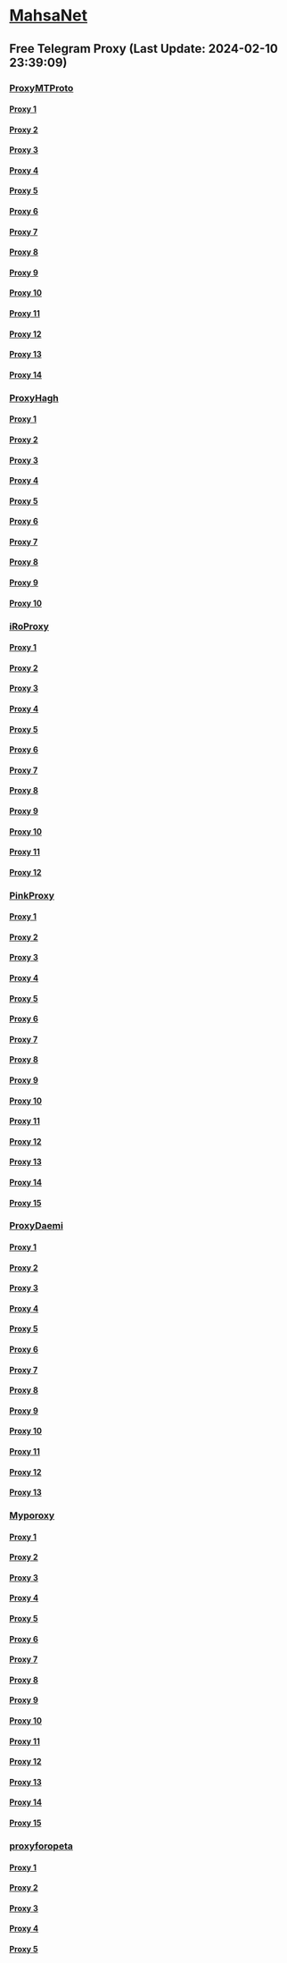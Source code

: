 
# [MahsaNet](https://t.me/mahsa_net)
## Free Telegram Proxy (Last Update: 2024-02-10 23:39:09)
### [ProxyMTProto](https://t.me/ProxyMTProto)
#### [Proxy 1](tg://proxy?server=135.181.110.108&port=3443&secret=FgMBAgABAAH8AwOG4kw63Q%3D%3D)
#### [Proxy 2](tg://proxy?server=49.13.136.34&port=7443&secret=AAAAAAAAAAAAAAAAAAAAABQ=)
#### [Proxy 3](tg://proxy?server=49.13.136.27&port=7443&secret=AAAAAAAAAAAAAAAAAAAAABQ=)
#### [Proxy 4](tg://proxy?server=116.202.184.254&port=8443&secret=FgMBAgABAAH8AwOG4kw63Q%3D%3D)
#### [Proxy 5](tg://proxy?server=116.202.179.0&port=8443&secret=FgMBAgABAAH8AwOG4kw63Q%3D%3D)
#### [Proxy 6](tg://proxy?server=116.203.85.246&port=8443&secret=FgMBAgABAAH8AwOG4kw63Q%3D%3D)
#### [Proxy 7](tg://proxy?server=49.13.125.250&port=8443&secret=FgMBAgABAAH8AwOG4kw63Q%3D%3D)
#### [Proxy 8](tg://proxy?server=138.201.18.212&port=3443&secret=FgMBAgABAAH8AwOG4kw63Q%3D%3D)
#### [Proxy 9](tg://proxy?server=128.140.101.18&port=4443&secret=FgMBAgABAAH8AwOG4kw63Q%3D%3D)
#### [Proxy 10](tg://proxy?server=49.13.144.216&port=3443&secret=FgMBAgABAAH8AwOG4kw63Q%3D%3D)
#### [Proxy 11](tg://proxy?server=49.13.199.238&port=3443&secret=FgMBAgABAAH8AwOG4kw63Q%3D%3D)
#### [Proxy 12](tg://proxy?server=23.88.52.127&port=3443&secret=FgMBAgABAAH8AwOG4kw63Q%3D%3D)
#### [Proxy 13](tg://proxy?server=135.181.110.108&port=3443&secret=FgMBAgABAAH8AwOG4kw63Q%3D%3D)
#### [Proxy 14](tg://proxy?server=116.203.31.155&port=8085&secret=FgMBAgABAAH8AwOG4kw63Q%3D%3D)
### [ProxyHagh](https://t.me/ProxyHagh)
#### [Proxy 1](tg://proxy?server=188.40.167.63&port=7585&secret=FgMBAgABAAH8AwOG4kw63Q%3D%3D)
#### [Proxy 2](tg://proxy?server=188.40.167.63&port=7585&secret=FgMBAgABAAH8AwOG4kw63Q%3D%3D)
#### [Proxy 3](tg://proxy?server=188.40.167.63&port=7585&secret=FgMBAgABAAH8AwOG4kw63Q%3D%3D)
#### [Proxy 4](tg://proxy?server=188.40.167.63&port=7585&secret=FgMBAgABAAH8AwOG4kw63Q%3D%3D)
#### [Proxy 5](tg://proxy?server=188.40.167.63&port=7585&secret=FgMBAgABAAH8AwOG4kw63Q%3D%3D)
#### [Proxy 6](tg://proxy?server=188.40.167.63&port=7585&secret=FgMBAgABAAH8AwOG4kw63Q%3D%3D)
#### [Proxy 7](tg://proxy?server=188.40.167.63&port=7585&secret=FgMBAgABAAH8AwOG4kw63Q%3D%3D)
#### [Proxy 8](tg://proxy?server=188.40.167.63&port=7585&secret=FgMBAgABAAH8AwOG4kw63Q%3D%3D)
#### [Proxy 9](tg://proxy?server=188.40.167.63&port=7585&secret=FgMBAgABAAH8AwOG4kw63Q%3D%3D)
#### [Proxy 10](tg://proxy?server=188.40.167.63&port=7585&secret=FgMBAgABAAH8AwOG4kw63Q%3D%3D)
### [iRoProxy](https://t.me/iRoProxy)
#### [Proxy 1](tg://proxy?server=195.201.164.86&port=6&secret=FgMBAgABAAH8AwOG4kw63Q%3D%3D)
#### [Proxy 2](tg://proxy?server=94.130.204.27&port=250&secret=FgMBAgABAAH8AwOG4kw63Q%3D%3D)
#### [Proxy 3](tg://proxy?server=159.69.62.50&port=250&secret=FgMBAgABAAH8AwOG4kw63Q%3D%3D)
#### [Proxy 4](tg://proxy?server=195.201.246.151&port=250&secret=FgMBAgABAAH8AwOG4kw63Q%3D%3D)
#### [Proxy 5](tg://proxy?server=195.201.109.238&port=250&secret=FgMBAgABAAH8AwOG4kw63Q%3D%3D)
#### [Proxy 6](tg://proxy?server=176.9.238.184&port=250&secret=FgMBAgABAAH8AwOG4kw63Q%3D%3D)
#### [Proxy 7](tg://proxy?server=144.76.83.123&port=250&secret=FgMBAgABAAH8AwOG4kw63Q%3D%3D)
#### [Proxy 8](tg://proxy?server=46.4.78.150&port=6&secret=FgMBAgABAAH8AwOG4kw63Q%3D%3D)
#### [Proxy 9](tg://proxy?server=178.63.89.175&port=6&secret=FgMBAgABAAH8AwOG4kw63Q%3D%3D)
#### [Proxy 10](tg://proxy?server=144.76.237.3&port=6&secret=FgMBAgABAAH8AwOG4kw63Q%3D%3D)
#### [Proxy 11](tg://proxy?server=136.243.132.238&port=250&secret=FgMBAgABAAH8AwOG4kw63Q%3D%3D)
#### [Proxy 12](tg://proxy?server=176.9.39.109&port=250&secret=FgMBAgABAAH8AwOG4kw63Q%3D%3D)
### [PinkProxy](https://t.me/PinkProxy)
#### [Proxy 1](tg://proxy?server=188.40.170.140&port=8580&secret=FgMBAgABAAH8AwOG4kw63Q==)
#### [Proxy 2](tg://proxy?server=116.202.104.120&port=4045&secret=FgMBAgABAAH8AwOG4kw63Q==)
#### [Proxy 3](tg://proxy?server=178.63.234.60&port=8580&secret=FgMBAgABAAH8AwOG4kw63Q==)
#### [Proxy 4](tg://proxy?server=116.203.248.112&port=4045&secret=FgMBAgABAAH8AwOG4kw63Q==)
#### [Proxy 5](tg://proxy?server=159.69.186.150&port=4045&secret=FgMBAgABAAH8AwOG4kw63Q==)
#### [Proxy 6](tg://proxy?server=188.34.167.219&port=4045&secret=FgMBAgABAAH8AwOG4kw63Q==)
#### [Proxy 7](tg://proxy?server=49.13.75.122&port=4045&secret=FgMBAgABAAH8AwOG4kw63Q==)
#### [Proxy 8](tg://proxy?server=159.69.188.181&port=4045&secret=FgMBAgABAAH8AwOG4kw63Q==)
#### [Proxy 9](tg://proxy?server=159.69.242.22&port=4045&secret=FgMBAgABAAH8AwOG4kw63Q==)
#### [Proxy 10](tg://proxy?server=167.235.202.87&port=4045&secret=FgMBAgABAAH8AwOG4kw63Q==)
#### [Proxy 11](tg://proxy?server=159.69.250.103&port=4045&secret=FgMBAgABAAH8AwOG4kw63Q==)
#### [Proxy 12](tg://proxy?server=116.202.99.201&port=4045&secret=FgMBAgABAAH8AwOG4kw63Q==)
#### [Proxy 13](tg://proxy?server=49.12.34.94&port=4045&secret=FgMBAgABAAH8AwOG4kw63Q==)
#### [Proxy 14](tg://proxy?server=49.13.135.114&port=4045&secret=FgMBAgABAAH8AwOG4kw63Q==)
#### [Proxy 15](tg://proxy?server=159.69.122.138&port=4045&secret=FgMBAgABAAH8AwOG4kw63Q==)
### [ProxyDaemi](https://t.me/ProxyDaemi)
#### [Proxy 1](tg://proxy?server=49.13.135.50&port=88&secret=FgMBAgABAAH8AwOG4kw63Q%3D%3D)
#### [Proxy 2](tg://proxy?server=167.235.239.55&port=88&secret=FgMBAgABAAH8AwOG4kw63Q%3D%3D)
#### [Proxy 3](tg://proxy?server=136.243.250.34&port=8085&secret=FgMBAgABAAH8AwOG4kw63Q==)
#### [Proxy 4](tg://proxy?server=148.251.80.218&port=100&secret=FgMBAgABAAH8AwOG4kw63Q%3D%3D)
#### [Proxy 5](tg://proxy?server=188.213.0.120&port=443&secret=FgMBAgABAAH8AwOG4kw63Q%3D%3D)
#### [Proxy 6](tg://proxy?server=178.63.173.228&port=8085&secret=FgMBAgABAAH8AwOG4kw63Q==)
#### [Proxy 7](tg://proxy?server=188.40.244.165&port=8085&secret=FgMBAgABAAH8AwOG4kw63Q==)
#### [Proxy 8](tg://proxy?server=95.217.78.206&port=250&secret=FgMBAgABAAH8AwOG4kw63Q%3D%3D)
#### [Proxy 9](tg://proxy?server=88.99.250.220&port=6&secret=FgMBAgABAAH8AwOG4kw63Q%3D%3D)
#### [Proxy 10](tg://proxy?server=195.201.164.86&port=6&secret=FgMBAgABAAH8AwOG4kw63Q%3D%3D)
#### [Proxy 11](tg://proxy?server=159.69.62.50&port=250&secret=FgMBAgABAAH8AwOG4kw63Q%3D%3D)
#### [Proxy 12](tg://proxy?server=195.201.246.151&port=250&secret=FgMBAgABAAH8AwOG4kw63Q%3D%3D)
#### [Proxy 13](tg://proxy?server=195.201.109.238&port=250&secret=FgMBAgABAAH8AwOG4kw63Q%3D%3D)
### [Myporoxy](https://t.me/Myporoxy)
#### [Proxy 1](tg://proxy?server=128.140.69.65&port=8770&secret=FgMBAgABAAH8AwOG4kw63Q==)
#### [Proxy 2](tg://proxy?server=91.107.222.128&port=8770&secret=FgMBAgABAAH8AwOG4kw63Q==)
#### [Proxy 3](tg://proxy?server=116.202.111.240&port=7667&secret=FpABAiIBhwH8AwOG42xL3Q==)
#### [Proxy 4](tg://proxy?server=167.235.247.218&port=7667&secret=FpABAiIBhwH8AwOG42xL3Q==)
#### [Proxy 5](tg://proxy?server=159.69.190.126&port=4550&secret=FpABAiIBhwH8AwOG42xL3Q==)
#### [Proxy 6](tg://proxy?server=49.12.5.54&port=8770&secret=FgMBAgABAAH8AwOG4kw63Q==)
#### [Proxy 7](tg://proxy?server=cloudflare.com.nokia.com.co.uk.do_yo.want_to.clash_with.this.www.microsoft.com.there_is_no.place_like.localhost.www.bing.com.count_with_me.cyou.net.digikala.com.msn.com.bsi.ir.enamad.ir.now_sudo.again_to_fight.everyone.i_am.the_internet.shert-men.sbs.&port=1201&secret=FpABAiIBhwH8AwOG42xL3Q==)
#### [Proxy 8](tg://proxy?server=159.69.153.55&port=8770&secret=FgMBAgABAAH8AwOG4kw63Q==)
#### [Proxy 9](tg://proxy?server=cloudflare.com.nokia.com.co.uk.do_yo.want_to.clash_with.this.www.microsoft.com.there_is_no.place_like.localhost.www.bing.com.count_with_me.cyou.net.digikala.com.msn.com.bsi.ir.enamad.ir.now_sudo.again_to_fight.everyone.i_am.the_internet.shert-men.sbs.&port=1201&secret=FpABAiIBhwH8AwOG42xL3Q==)
#### [Proxy 10](tg://proxy?server=168.119.234.48&port=4550&secret=FpABAiIBhwH8AwOG42xL3Q==)
#### [Proxy 11](tg://proxy?server=cloudflare.com.nokia.com.co.uk.do_yo.want_to.clash_with.this.www.microsoft.com.there_is_no.place_like.localhost.www.bing.com.count_with_me.cyou.net.digikala.com.msn.com.bsi.ir.enamad.ir.now_sudo.again_to_fight.everyone.i_am.the_internet.ractor-berg.sbs.&port=4550&secret=FpABAiIBhwH8AwOG42xL3Q==)
#### [Proxy 12](tg://proxy?server=116.202.111.240&port=7667&secret=FpABAiIBhwH8AwOG42xL3Q==)
#### [Proxy 13](tg://proxy?server=167.235.247.218&port=7667&secret=FpABAiIBhwH8AwOG42xL3Q==)
#### [Proxy 14](tg://proxy?server=cloudflare.com.nokia.com.co.uk.do_yo.want_to.clash_with.this.www.microsoft.com.there_is_no.place_like.localhost.www.bing.com.count_with_me.cyou.net.digikala.com.msn.com.bsi.ir.enamad.ir.now_sudo.again_to_fight.everyone.i_am.the_internet.shert-men.sbs.&port=1201&secret=FpABAiIBhwH8AwOG42xL3Q==)
#### [Proxy 15](tg://proxy?server=159.69.153.55&port=8770&secret=FgMBAgABAAH8AwOG4kw63Q==)
### [proxyforopeta](https://t.me/proxyforopeta)
#### [Proxy 1](tg://proxy?server=178.63.89.175&port=6&secret=FgMBAgABAAH8AwOG4kw63Q%3D%3D)
#### [Proxy 2](tg://proxy?server=157.90.154.166&port=2024&secret=FgMBAgABAAH8AwOG4kw63Q==)
#### [Proxy 3](tg://proxy?server=5.9.231.190&port=8085&secret=FgMBAgABAAH8AwOG4kw63Q==)
#### [Proxy 4](tg://proxy?server=49.13.125.130&port=3443&secret=FgMBAgABAAH8AwOG4kw63Q%3D%3D)
#### [Proxy 5](tg://proxy?server=178.63.89.175&port=6&secret=FgMBAgABAAH8AwOG4kw63Q%3D%3D)

    